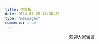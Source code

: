 ```yaml
---
title: 留言板
date: 2024-05-28 14:38:53
type: "messages"
comments: true
---
```


<p align="center">欢迎大家留言</p>
